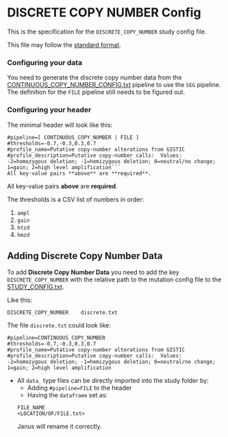 # DISCRETE COPY NUMBER Config
This is the specification for the `DISCRETE_COPY_NUMBER` study config file.

This file may follow the [standard format](STUDY_CONFIG.md).

### Configuring your data

You need to generate the discrete copy number data from the [CONTINUOUS_COPY_NUMBER_CONFIG.txt](CONTINUOUS_COPY_NUMBER_CONFIG.md) pipeline to use the `SEG` pipeline. The definition for the `FILE` pipeline still needs to be figured out.

### Configuring your header

The minimal header will look like this:
```
#pipeline=[ CONTINUOUS_COPY_NUMBER | FILE ]
#thresholds=-0.7,-0.3,0.3,0.7
#profile_name=Putative copy-number alterations from GISTIC
#profile_description=Putative copy-number calls:  Values: -2=homozygous deletion; -1=hemizygous deletion; 0=neutral/no change; 1=gain; 2=high level amplification```
All key-value pairs **above** are **required**.
```
All key-value pairs **above** are **required**.

The thresholds is a CSV list of numbers in order:
1. `ampl`
2. `gain`
3. `htzd`
4. `hmzd`

## Adding Discrete Copy Number Data

To add **Discrete Copy Number Data** you need to add the key `DISCRETE_COPY_NUMBER` with the relative path to the mutation config file to the [STUDY_CONFIG.txt](STUDY_CONFIG.md). 

Like this:

```
DISCRETE_COPY_NUMBER	discrete.txt
```
The file `discrete.txt` could look like:

```
#pipeline=CONTINUOUS_COPY_NUMBER
#thresholds=-0.7,-0.3,0.3,0.7
#profile_name=Putative copy-number alterations from GISTIC
#profile_description=Putative copy-number calls:  Values: -2=homozygous deletion; -1=hemizygous deletion; 0=neutral/no change; 1=gain; 2=high level amplification
```
- All `data_` type files can be directly imported into the study folder by:
  - Adding `#pipeline=FILE` to the header
  - Having the `dataframe` set as:
  ```
  FILE_NAME
  <LOCATION/OF/FILE.txt>
  ```
  Janus will rename it correctly.